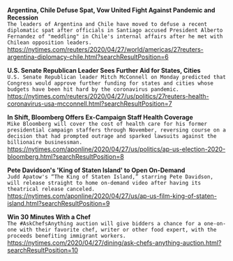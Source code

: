 **Argentina, Chile Defuse Spat, Vow United Fight Against Pandemic and Recession**\
`The leaders of Argentina and Chile have moved to defuse a recent diplomatic spat after officials in Santiago accused President Alberto Fernandez of "meddling" in Chile's internal affairs after he met with Chilean opposition leaders.`\
https://nytimes.com/reuters/2020/04/27/world/americas/27reuters-argentina-diplomacy-chile.html?searchResultPosition=6

**U.S. Senate Republican Leader Sees Further Aid for States, Cities**\
`U.S. Senate Republican leader Mitch McConnell on Monday predicted that Congress would approve further funding for states and cities whose budgets have been hit hard by the coronavirus pandemic.`\
https://nytimes.com/reuters/2020/04/27/us/politics/27reuters-health-coronavirus-usa-mcconnell.html?searchResultPosition=7

**In Shift, Bloomberg Offers Ex-Campaign Staff Health Coverage**\
`Mike Bloomberg will cover the cost of health care for his former presidential campaign staffers through November, reversing course on a decision that had prompted outrage and sparked lawsuits against the billionaire businessman.`\
https://nytimes.com/aponline/2020/04/27/us/politics/ap-us-election-2020-bloomberg.html?searchResultPosition=8

**Pete Davidson's 'King of Staten Island' to Open On-Demand**\
`Judd Apatow's “The King of Staten Island,” starring Pete Davidson, will release straight to home on-demand video after having its theatrical release canceled. `\
https://nytimes.com/aponline/2020/04/27/us/ap-us-film-king-of-staten-island.html?searchResultPosition=9

**Win 30 Minutes With a Chef**\
`The #AskChefsAnything auction will give bidders a chance for a one-on-one with their favorite chef, writer or other food expert, with the proceeds benefiting immigrant workers.`\
https://nytimes.com/2020/04/27/dining/ask-chefs-anything-auction.html?searchResultPosition=10

